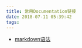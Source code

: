 ```yaml
---
title: 常用Documentation链接
date: 2018-07-11 05:39:42
tags:
---
```

* [markdown语法](https://github.com/adam-p/markdown-here/wiki/Markdown-Cheatsheet#images)
